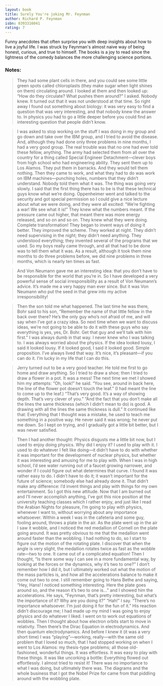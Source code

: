 ```yaml
---
layout: book
title: Surely You're joking Mr. Feynman
author: Richard P. Feynman
isbn: 0393316041
rating: 7
---
```


Funny anecdotes that often surprise you with deep insights about how
to live a joyful life. I was struck by Feynman's almost naive way
of being honest, curious, and true to himself. The books is a joy to read
since the lightness of the comedy balances the more challenging science
portions.

### Notes:

> They had some plant cells in there, and you could see some little green spots
called chloroplasts (they make sugar when light shines on them) circulating
around. I looked at them and then looked up: “How do they circulate? What pushes
them around?” I asked. Nobody knew. It turned out that it was not understood at
that time. So right away I found out something about biology: it was very easy
to find a question that was very interesting, and that nobody knew the answer
to. In physics you had to go a little deeper before you could find an
interesting question that people didn’t know.

>I was asked to stop working on the stuff I was doing in my group and go down and
take over the IBM group, and I tried to avoid the disease. And, although they
had done only three problems in nine months, I had a very good group. The real
trouble was that no one had ever told these fellow, anything. The army had
selected them from all over the country for a thing called Special Engineer
Detachment—clever boys from high school who had engineering ability. They sent
them up to Los Alamos. They put them in barracks. And they would tell them
nothing. Then they came to work, and what they had to do was work on IBM
machines—punching holes, numbers that they didn’t understand. Nobody told them
what it was. The thing was going very slowly. I said that the first thing there
has to be is that these technical guys know what we’re doing. Oppenheimer went
and talked to the security and got special permission so I could give a nice
lecture about what we were doing, and they were all excited: “We’re fighting a
war! We see what it is!” They knew what the numbers meant. If the pressure came
out higher, that meant there was more energy released, and so on and so on. They
knew what they were doing. Complete transformation! They began to invent ways of
doing it better. They improved the scheme. They worked at night. They didn’t
need supervising in the night; they didn’t need anything. They understood
everything; they invented several of the programs that we used. So my boys
really came through, and all that had to be done was to tell them what it was.
As a result, although it took them nine months to do three problems before, we
did nine problems in three months, which is nearly ten times as fast.

>And Von Neumann gave me an interesting idea: that you don’t have to be
responsible for the world that you’re in. So I have developed a very powerful
sense of social irresponsibility as a result of Von Neumann’s advice. It’s made
me a very happy man ever since. But it was Von Neumann who put the seed in that
grew into my active irresponsibility!

>Then the son told me what happened. The last time he was there, Bohr said to his
son, “Remember the name of that little fellow in the back over there? He’s the
only guy who’s not afraid of me, and will say when I’ve got a crazy idea. So
next time when we want to discuss ideas, we’re not going to be able to do it
with these guys who say everything is yes, yes, Dr. Bohr. Get that guy and we’ll
talk with him first.” I was always dumb in that way. I never knew who I was
talking to. I was always worried about the physics. If the idea looked lousy, I
said it looked lousy. If it looked good, I said it looked good. Simple
proposition. I’ve always lived that way. It’s nice, it’s pleasant—if you can do
it. I’m lucky in my life that I can do this.

>Jerry turned out to be a very good teacher. He told me first to go home and draw
anything. So I tried to draw a shoe; then I tried to draw a flower in a pot. It
was a mess! The next time we met I showed him my attempts: “Oh, look!” he said.
“You see, around in back here, the line of the flower pot doesn’t touch the
leaf.” (I had meant the line to come up to the leaf.) “That’s very good. It’s a
way of showing depth. That’s very clever of you.” “And the fact that you don’t
make all the lines the same thickness (which I didn’t mean to do) is good. A
drawing with all the lines the same thickness is dull.” It continued like that:
Everything that I thought was a mistake, he used to teach me something in a
positive way. He never said it was wrong; he never put me down. So I kept on
trying, and I gradually got a little bit better, but I was never satisfied.

>Then I had another thought: Physics disgusts me a little bit now, but I used to
enjoy doing physics. Why did I enjoy it? I used to play with it. I used to do
whatever I felt like doing—it didn’t have to do with whether it was important
for the development of nuclear physics, but whether it was interesting and
amusing for me to play with. When I was in high school, I’d see water running
out of a faucet growing narrower, and wonder if I could figure out what
determines that curve. I found it was rather easy to do. I didn’t have to do it;
it wasn’t important for the future of science; somebody else had already done
it. That didn’t make any difference: I’d invent things and play with things for
my own entertainment. So I got this new attitude. Now that I am burned out and
I’ll never accomplish anything, I’ve got this nice position at the university
teaching classes which I rather enjoy, and just like I read the Arabian Nights
for pleasure, I’m going to play with physics, whenever I want to, without
worrying about any importance whatsoever. Within a week I was in the cafeteria
and some guy, fooling around, throws a plate in the air. As the plate went up in
the air I saw it wobble, and I noticed the red medallion of Cornell on the plate
going around. It was pretty obvious to me that the medallion went around faster
than the wobbling. I had nothing to do, so I start to figure out the motion of
the rotating plate. I discover that when the angle is very slight, the medallion
rotates twice as fast as the wobble rate—two to one. It came out of a
complicated equation! Then I thought, “Is there some way I can see in a more
fundamental way, by looking at the forces or the dynamics, why it’s two to one?”
I don’t remember how I did it, but I ultimately worked out what the motion of
the mass particles is, and how all the accelerations balance to make it come out
two to one. I still remember going to Hans Bethe and saying, “Hey, Hans! I
noticed something interesting. Here the plate goes around so, and the reason
it’s two to one is…” and I showed him the accelerations. He says, “Feynman,
that’s pretty interesting, but what’s the importance of it? Why are you doing
it?” “Hah!” I say. “There’s no importance whatsoever. I’m just doing it for the
fun of it.” His reaction didn’t discourage me; I had made up my mind I was going
to enjoy physics and do whatever I liked. I went on to work out equations of
wobbles. Then I thought about how electron orbits start to move in relativity.
Then there’s the Dirac Equation in electrodynamics. And then quantum
electrodynamics. And before I knew it (it was a very short time) I was
“playing”—working, really—with the same old problem that I loved so much, that I
had stopped working on when I went to Los Alamos: my thesis-type problems; all
those old-fashioned, wonderful things. It was effortless. It was easy to play
with these things. It was like uncorking a bottle: Everything flowed out
effortlessly. I almost tried to resist it! There was no importance to what I was
doing, but ultimately there was. The diagrams and the whole business that I got
the Nobel Prize for came from that piddling around with the wobbling plate.
